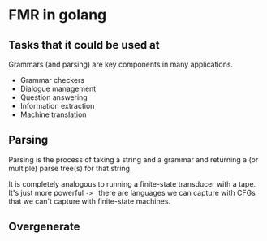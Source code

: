 # FMR in golang

## Tasks that it could be used at

Grammars (and parsing) are key components in many applications.

* Grammar checkers
* Dialogue management
* Question answering
* Information extraction
* Machine translation

## Parsing

Parsing is the process of taking a string and a grammar and returning a (or multiple) parse tree(s) for that string.

It is completely analogous to running a finite-state transducer with a tape. It's just more powerful `-> ` there are languages we can capture with CFGs that we can't capture with finite-state machines.

## Overgenerate
